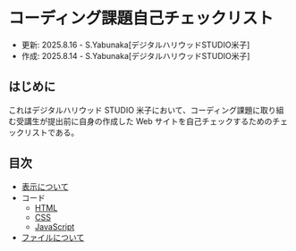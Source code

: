 # コーディング課題自己チェックリスト

- 更新: 2025.8.16 - S.Yabunaka[デジタルハリウッドSTUDIO米子]
- 作成: 2025.8.14 - S.Yabunaka[デジタルハリウッドSTUDIO米子]

## はじめに

これはデジタルハリウッド STUDIO 米子において、コーディング課題に取り組む受講生が提出前に自身の作成した Web サイトを自己チェックするためのチェックリストである。

## 目次

- [表示について](./checklists/view.md)
- コード
  - [HTML](./checklists/html.md)
  - [CSS](./checklists/css.md)
  - [JavaScript](./checklists/javascript.md)
- [ファイルについて](./checklists/file.md)
